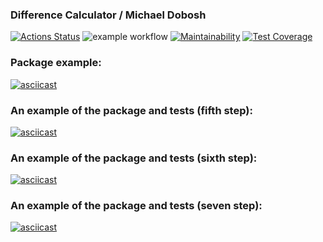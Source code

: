 ### Difference Calculator / Michael Dobosh
[![Actions Status](https://github.com/michaeldobosh/frontend-project-46/workflows/hexlet-check/badge.svg)](https://github.com/michaeldobosh/frontend-project-46/actions)
![example workflow](https://github.com/michaeldobosh/frontend-project-46/actions/workflows/github-actions-demo.yml/badge.svg)
[![Maintainability](https://api.codeclimate.com/v1/badges/04cbcb90daec74e419f1/maintainability)](https://codeclimate.com/github/michaeldobosh/frontend-project-46/maintainability)
[![Test Coverage](https://api.codeclimate.com/v1/badges/04cbcb90daec74e419f1/test_coverage)](https://codeclimate.com/github/michaeldobosh/frontend-project-46/test_coverage)


### Package example:
[![asciicast](https://asciinema.org/a/imIhOFjDsSfJ7IS2kj7azpRHh.svg)](https://asciinema.org/a/imIhOFjDsSfJ7IS2kj7azpRHh)

### An example of the package and tests (fifth step):
[![asciicast](https://asciinema.org/a/AzESOgPFYNFHLK5bZ9KAJiiOE.svg)](https://asciinema.org/a/AzESOgPFYNFHLK5bZ9KAJiiOE)

### An example of the package and tests (sixth step):
[![asciicast](https://asciinema.org/a/3h5uBx1qOoO6bdmnOcGXCpPto.svg)](https://asciinema.org/a/3h5uBx1qOoO6bdmnOcGXCpPto)

### An example of the package and tests (seven step):
[![asciicast](https://asciinema.org/a/GQviqTPApk1MRTuSsaTgA0KV8.svg)](https://asciinema.org/a/GQviqTPApk1MRTuSsaTgA0KV8)